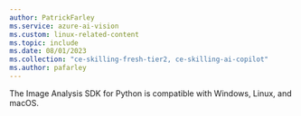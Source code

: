 ```yaml
---
author: PatrickFarley
ms.service: azure-ai-vision
ms.custom: linux-related-content
ms.topic: include
ms.date: 08/01/2023
ms.collection: "ce-skilling-fresh-tier2, ce-skilling-ai-copilot"
ms.author: pafarley
---
```


The Image Analysis SDK for Python is compatible with Windows, Linux, and macOS.

<!--
# [Windows](#tab/windows)

On Windows, you must use the 64-bit target architecture. Windows 10 or later is required.

You must install the [Microsoft Visual C++ Redistributable for Visual Studio 2015, 2017, 2019, and 2022](/cpp/windows/latest-supported-vc-redist?view=msvc-170&preserve-view=true) for your platform. Installing this package for the first time might require a restart.

> [!IMPORTANT]
> Make sure that packages of the same target architecture are installed. For example, if you install the x64 redistributable package, then you need to install the x64 Python package.

# [Linux](#tab/linux)

The Image Analysis SDK for Python only supports **Ubuntu 18.04/20.04/22.04** and **Debian 9/10/11** on the x64 architecture when used with Linux.

[!INCLUDE [Linux distributions](linux-distributions.md)]

---

Install a version of [Python from 3.8 or later](https://wiki.python.org/moin/BeginnersGuide/Download).

To check your installation, open a terminal and run the command `python --version`. If it's installed properly, you'll get a response like "Python 3.8.10". If you're using Linux, you might need to run the command `python3 --version` instead. To enable use of `python` instead of `python3`, run `alias python='python3'` to set up an alias. The Image Analysis SDK quickstart samples specify `python` usage. 

Your Python installation should include [pip](https://pip.pypa.io/en/stable/). You can check if you have pip installed by running `pip --version` on the command line.
-->
